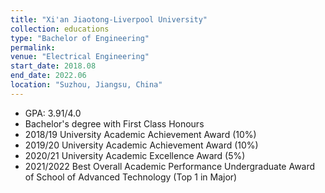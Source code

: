```yaml
---
title: "Xi'an Jiaotong-Liverpool University"
collection: educations
type: "Bachelor of Engineering"
permalink:
venue: "Electrical Engineering"
start_date: 2018.08
end_date: 2022.06
location: "Suzhou, Jiangsu, China"
---
```


- GPA: 3.91/4.0
- Bachelor's degree with First Class Honours
- 2018/19 University Academic Achievement Award (10%)
- 2019/20 University Academic Achievement Award (10%)
- 2020/21 University Academic Excellence Award (5%)
- 2021/2022 Best Overall Academic Performance Undergraduate Award of School of Advanced Technology (Top 1 in Major)
